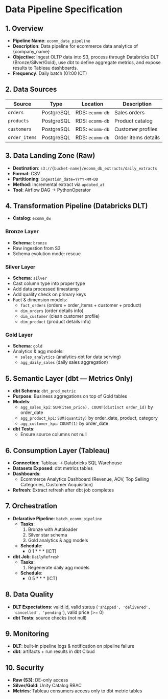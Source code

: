 # Data Pipeline Specification

## 1. Overview
- **Pipeline Name**: `ecomm_data_pipeline`
- **Description**: Data pipeline for ecommerce data analytics of {company_name}
- **Objective**: Ingest OLTP data into S3, process through Databricks DLT (Bronze/Silver/Gold), use dbt to define aggregate metrics, and expose results to Tableau dashboards.
- **Frequency**: Daily batch (01:00 ICT)


## 2. Data Sources
| Source       | Type        | Location         | Description         |
|--------------|-------------|-----------------|----------------------|
| `orders`     | PostgreSQL  | RDS: `ecomm-db` | Sales orders         |
| `products`   | PostgreSQL  | RDS: `ecomm-db` | Product catalog      |
| `customers`  | PostgreSQL  | RDS: `ecomm-db` | Customer profiles    |
| `order_items`| PostgreSQL  | RDS: `ecomm-db` | Order items details  |


## 3. Data Landing Zone (Raw)
- **Destination**: `s3://{bucket-name}/ecomm_db_extracts/daily_extracts`
- **Format**: CSV
- **Partitioning**: `ingestion_date=YYYY-MM-DD`
- **Method**: Incremental extract via `updated_at`
- **Tool**: Airflow DAG → PythonOperator


## 4. Transformation Pipeline (Databricks DLT)
- **Catalog**: `ecomm_dw`

### Bronze Layer
- **Schema**: `bronze`
- Raw ingestion from S3
- Schema evolution mode: rescue

### Silver Layer
- **Schema**: `silver`
- Cast column type into proper type
- Add data processed timestamp
- Add quality check on primary keys
- Fact & dimension models:
  - `fact_orders` (orders + order_items + customer + product)
  - `dim_orders` (order details info)
  - `dim_customer` (clean customer profile)
  - `dim_product` (product details info)

### Gold Layer
- **Schema**: `gold`
- Analytics & agg models:
  - `sales_analytics` (analytics obt for data serving)
  - `agg_daily_sales` (daily sales aggregation)


## 5. Semantic Layer (dbt — Metrics Only)
- **dbt Schema**: `dbt_prod_metric`
- **Purpose**: Business aggregations on top of Gold tables
- **Models**:
  - `agg_sales_kpi`: `SUM(item_price), COUNT(distinct order_id)` by order_date
  - `agg_product_kpi`: `SUM(quantity)` by order_date, product, category
  - `agg_customer_kpi`: `COUNT(1)` by order_date
- **dbt Tests**:
  - Ensure source columns not null


## 6. Consumption Layer (Tableau)
- **Connection**: Tableau → Databricks SQL Warehouse
- **Datasets Exposed**: dbt metrics tables
- **Dashboards**:
  - Ecommerce Analytics Dashboard (Revenue, AOV, Top Selling Categories, Customer Acquisition)
- **Refresh**: Extract refresh after dbt job completes


## 7. Orchestration
- **Delarative Pipeline**: `batch_ecomm_pipeline`
    - **Tasks**:
        1. Bronze with Autoloader
        2. Silver star schema
        3. Gold analytics & agg models
    - **Schedule**:
        - 0 1 * * * (ICT)
- **dbt Job**: `DailyRefresh`
    - **Tasks**:
        1. Regenerate daily agg models
    - **Schedule**:
        - 0 5 * * * (ICT)


## 8. Data Quality
- **DLT Expectations**: valid id, valid status (`'shipped', 'delivered', 'cancelled', 'pending'`), valid price (>= 0)
- **dbt Tests**: source checks (not null)


## 9. Monitoring
- **DLT**: built-in pipeline logs & notification on pipeline failure
- **dbt**: artifacts + run results in dbt Cloud


## 10. Security
- **Raw (S3)**: DE-only access
- **Silver/Gold**: Unity Catalog RBAC
- **Metrics**: Tableau consumers access only to dbt metric tables
